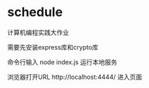 # schedule
计算机编程实践大作业

需要先安装express库和crypto库

命令行输入 node index.js 运行本地服务

浏览器打开URL http://localhost:4444/ 进入页面
